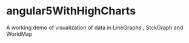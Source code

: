 # angular5WithHighCharts
A working demo of visualization of data in LineGraphs , StckGraph and WorldMap
